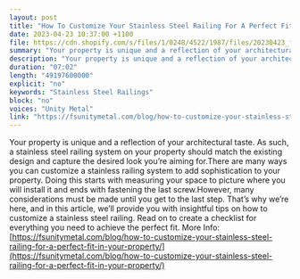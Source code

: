 ```yaml
---
layout: post
title: "How To Customize Your Stainless Steel Railing For A Perfect Fit In Your Property"
date: 2023-04-23 10:37:00 +1100
file: https://cdn.shopify.com/s/files/1/0248/4522/1987/files/20230423_fsum_1.mp3?v=1682251386
summary: "Your property is unique and a reflection of your architectural taste. As such, a stainless steel railing system on your property should match the existing design and capture the desired look you’re aiming for.There are many ways you can customize a stainless railing system to add sophistication to your property. Doing this starts with measuring your space to picture where you will install it and ends with fastening the last screw.However, many considerations must be made until you get to the last step. That’s why we’re here, and in this article, we’ll provide you with insightful tips on how to customize a stainless steel railing. Read on to create a checklist for everything you need to achieve the perfect fit."
description: "Your property is unique and a reflection of your architectural taste. As such, a stainless steel railing system on your property should match the existing design and capture the desired look you’re aiming for.There are many ways you can customize a stainless railing system to add sophistication to your property. Doing this starts with measuring your space to picture where you will install it and ends with fastening the last screw.However, many considerations must be made until you get to the last step. That’s why we’re here, and in this article, we’ll provide you with insightful tips on how to customize a stainless steel railing. Read on to create a checklist for everything you need to achieve the perfect fit. More Info: <a href='https://fsunitymetal.com/blog/how-to-customize-your-stainless-steel-railing-for-a-perfect-fit-in-your-property/'>https://fsunitymetal.com/blog/how-to-customize-your-stainless-steel-railing-for-a-perfect-fit-in-your-property/</a>"
duration: "07:02"
length: "49197600000"
explicit: "no"
keywords: "Stainless Steel Railings"
block: "no"
voices: "Unity Metal"
link: "https://fsunitymetal.com/blog/how-to-customize-your-stainless-steel-railing-for-a-perfect-fit-in-your-property/"
---
```


Your property is unique and a reflection of your architectural taste. As such, a stainless steel railing system on your property should match the existing design and capture the desired look you’re aiming for.There are many ways you can customize a stainless railing system to add sophistication to your property. Doing this starts with measuring your space to picture where you will install it and ends with fastening the last screw.However, many considerations must be made until you get to the last step. That’s why we’re here, and in this article, we’ll provide you with insightful tips on how to customize a stainless steel railing. Read on to create a checklist for everything you need to achieve the perfect fit. More Info: [https://fsunitymetal.com/blog/how-to-customize-your-stainless-steel-railing-for-a-perfect-fit-in-your-property/](https://fsunitymetal.com/blog/how-to-customize-your-stainless-steel-railing-for-a-perfect-fit-in-your-property/)
